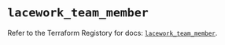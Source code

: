 # `lacework_team_member`

Refer to the Terraform Registory for docs: [`lacework_team_member`](https://registry.terraform.io/providers/lacework/lacework/1.15.0/docs/resources/team_member).
